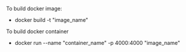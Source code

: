To build docker image:
- docker build -t "image_name"

To build docker container
- docker run --name "container_name" -p 4000:4000 "image_name"